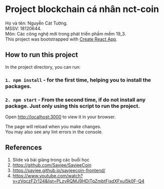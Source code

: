 # Project blockchain cá nhân nct-coin

Họ và tên: Nguyễn Cát Tường.\
MSSV: 18120644.\
Môn: Các công nghệ mới trong phát triển phầm mềm 19_3.\
This project was bootstrapped with [Create React App](https://github.com/facebook/create-react-app).

## How to run this project

In the project directory, you can run:

### `1. npm install` - for the first time, helping you to install the packages.
### `2. npm start` - From the second time, if do not install any package. Just only using this script to run the project.

Open [http://localhost:3000](http://localhost:3000) to view it in your browser.

The page will reload when you make changes.\
You may also see any lint errors in the console.

## References
1. Slide và bài giảng trong các buổi học
2. https://github.com/Savjee/SavjeeCoin
3. https://savjee.github.io/savjeecoin-frontend/
4. https://www.youtube.com/watch?v=zVqczFZr124&list=PLzvRQMJ9HDiTqZmbtFisdXFxul5k0F-Q4
